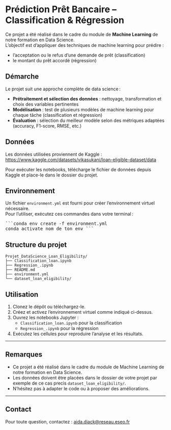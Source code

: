 # Prédiction Prêt Bancaire – Classification & Régression

Ce projet a été réalisé dans le cadre du module de **Machine Learning** de notre formation en Data Science.  
L’objectif est d’appliquer des techniques de machine learning pour prédire :
- l’acceptation ou le refus d’une demande de prêt (classification)
- le montant du prêt accordé (régression)

## Démarche

Le projet suit une approche complète de data science :
- **Prétraitement et sélection des données** : nettoyage, transformation et choix des variables pertinentes
- **Modélisation** : test de plusieurs modèles de machine learning pour chaque tâche (classification et régression)
- **Évaluation** : sélection du meilleur modèle selon des métriques adaptées (accuracy, F1-score, RMSE, etc.)

## Données

Les données utilisées proviennent de Kaggle :  
https://www.kaggle.com/datasets/vikasukani/loan-eligible-dataset/data

Pour exécuter les notebooks, télécharge le fichier de données depuis Kaggle et place-le dans le dossier du projet.

## Environnement

Un fichier `environment.yml` est fourni pour créer l’environnement virtuel nécessaire.  
Pour l’utiliser, exécutez ces commandes dans votre terminal :
<pre>```conda env create -f environment.yml
conda activate nom_de_ton_env ``` </pre>

## Structure du projet 

```
Projet_DataScience_Loan_Eligibility/
├── Classification_loan.ipynb
├── Regression_.ipynb
├── README.md
├── environment.yml
└── dataset_loan_eligibility/
```

## Utilisation

1. Clonez le dépôt ou téléchargez-le.
2. Créez et activez l’environnement virtuel comme indiqué ci-dessus.
3. Ouvrez les notebooks Jupyter :
   - `Classification_loan.ipynb` pour la classification
   - `Regression_.ipynb` pour la régression
4. Exécutez les cellules pour reproduire l’analyse et les résultats.

---

## Remarques

- Ce projet a été réalisé dans le cadre du module de Machine Learning de notre formation en Data Science.
- Les données doivent être placées dans le dossier de votre projet par exemple de ce cas precis  `dataset_loan_eligibility/`.
- N’hésitez pas à adapter le code ou à proposer des améliorations.

---

## Contact

Pour toute question, contactez : aida.diack@reseau.eseo.fr




